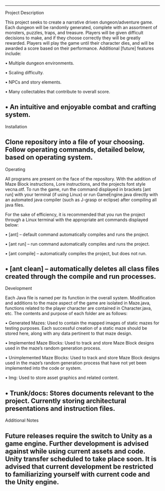 ----------------------------------------------------------------------------------------------------------------------------------------
Project Description

This project seeks to create a narrative driven dungeon/adventure game.  Each dungeon will be randomly generated, complete with an assortment of monsters, puzzles, traps, and treasure.  Players will be given difficult decisions to make, and if they choose correctly they will be greatly rewarded.  Players will play the game until their character dies, and will be awarded a score based on their performance.  Additional [future] features include:

•	Multiple dungeon environments.

•	Scaling difficulty.

•	NPCs and story elements.

•	Many collectables that contribute to overall score.

•	An intuitive and enjoyable combat and crafting system.
----------------------------------------------------------------------------------------------------------------------------------------
Installation

Clone repository into a file of your choosing.  Follow operating commands, detailed below, based on operating system.
----------------------------------------------------------------------------------------------------------------------------------------
Operating

All programs are present on the face of the repository. With the addition of Maze Block instructions, Lore instructions, and the projects font style vecna.otf.  To run the game, run the command displayed in brackets [ant run] with your terminal (if using Linux) or run GameEngine.java directly with an automated java compiler (such as J-grasp or eclipse) after compiling all java files.

For the sake of efficiency, it is recommended that you run the project through a Linux terminal with the appropriate ant commands displayed below:

•	[ant] – default command automatically compiles and runs the project.

•	[ant run] – run command automatically compiles and runs the project.

•	[ant compile] – automatically compiles the project, but does not run.

•	[ant clean] – automatically deletes all class files created through the compile and run processes.
----------------------------------------------------------------------------------------------------------------------------------------
Development

Each Java file is named per its function in the overall system.  Modification and additions to the maze aspect of the game are isolated in Maze.java, functions related to the player character are contained in Character.java, etc. 
The contents and purpose of each folder are as follows:

•	Generated Mazes: Used to contain the mapped images of static mazes for testing purposes.  Each successful creation of a static maze should be stored here, along with any data pertinent to that maze design.

•	Implemented Maze Blocks: Used to track and store Maze Block designs used in the maze’s random generation process.  

•	Unimplemented Maze Blocks: Used to track and store Maze Block designs used in the maze’s random generation process that have not yet been implemented into the code or system.  

•	Img: Used to store asset graphics and related content.

•	Trunk/docs: Stores documents relevant to the project.  Currently storing architectural presentations and instruction files.
----------------------------------------------------------------------------------------------------------------------------------------
Additional Notes

Future releases require the switch to Unity as a game engine.  Further development is advised against while using current assets and code.  Unity transfer scheduled to take place soon.  It is advised that current development be restricted to familiarizing yourself with current code and the Unity engine.
----------------------------------------------------------------------------------------------------------------------------------------
